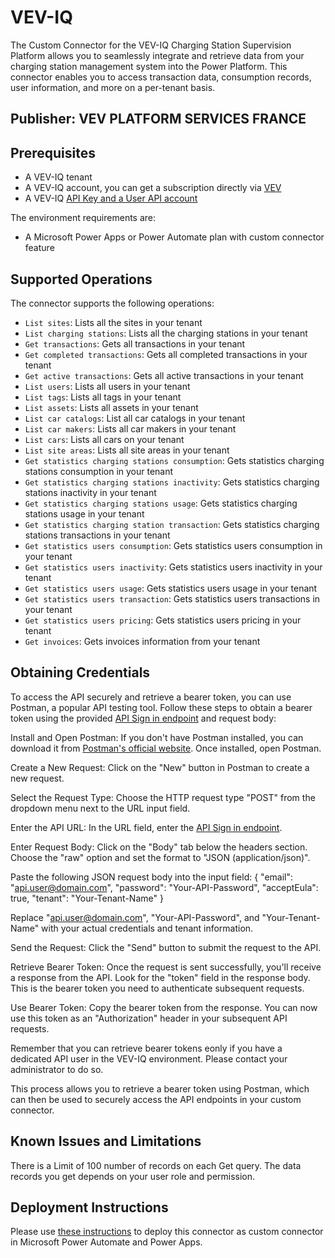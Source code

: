 # VEV-IQ
The Custom Connector for the VEV-IQ Charging Station Supervision Platform allows you to seamlessly integrate and retrieve data from your charging station management system into the Power Platform. This connector enables you to access transaction data, consumption records, user information, and more on a per-tenant basis.

## Publisher: VEV PLATFORM SERVICES FRANCE

## Prerequisites
* A VEV-IQ tenant
* A VEV-IQ account, you can get a subscription directly via [VEV](https://www.vev.com/)
* A VEV-IQ [API Key and a User API account](https://flint-cousin-851.notion.site/Generate-your-TOKEN-API-3025ff2726be4fc4a0e61aa02a50c5e7?pvs=4)

The environment requirements are:
* A Microsoft Power Apps or Power Automate plan with custom connector feature

## Supported Operations
The connector supports the following operations:
* `List sites`: Lists all the sites in your tenant
* `List charging stations`: Lists all the charging stations in your tenant
* `Get transactions`: Gets all transactions in your tenant
* `Get completed transactions`: Gets all completed transactions in your tenant
* `Get active transactions`: Gets all active transactions in your tenant
* `List users`: Lists all users in your tenant
* `List tags`: Lists all tags in your tenant
* `List assets`: Lists all assets in your tenant
* `List car catalogs`: List all car catalogs in your tenant
* `List car makers`: Lists all car makers in your tenant
* `List cars`: Lists all cars on your tenant
* `List site areas`: Lists all site areas in your tenant
* `Get statistics charging stations consumption`: Gets statistics charging stations consumption in your tenant
* `Get statistics charging stations inactivity`: Gets statistics charging stations inactivity in your tenant
* `Get statistics charging stations usage`: Gets statistics charging stations usage in your tenant
* `Get statistics charging station transaction`: Gets statistics charging stations transactions in your tenant
* `Get statistics users consumption`: Gets statistics users consumption in your tenant
* `Get statistics users inactivity`: Gets statistics users inactivity in your tenant
* `Get statistics users usage`: Gets statistics users usage in your tenant
* `Get statistics users transaction`: Gets statistics users transactions in your tenant
* `Get statistics users pricing`: Gets statistics users pricing in your tenant
* `Get invoices`: Gets invoices information from your tenant


## Obtaining Credentials
To access the API securely and retrieve a bearer token, you can use Postman, a popular API testing tool. Follow these steps to obtain a bearer token using the provided [API Sign in endpoint](https://rest.vev-iq.com/v1/auth/signin) and request body:

Install and Open Postman:
If you don't have Postman installed, you can download it from [Postman's official website](https://www.postman.com/downloads/). Once installed, open Postman.

Create a New Request:
Click on the "New" button in Postman to create a new request.

Select the Request Type:
Choose the HTTP request type "POST" from the dropdown menu next to the URL input field.

Enter the API URL:
In the URL field, enter the [API Sign in endpoint](https://rest.vev-iq.com/v1/auth/signin).

Enter Request Body:
Click on the "Body" tab below the headers section. Choose the "raw" option and set the format to "JSON (application/json)".

Paste the following JSON request body into the input field:
{
  "email": "api.user@domain.com",
  "password": "Your-API-Password",
  "acceptEula": true,
  "tenant": "Your-Tenant-Name"
}

Replace "api.user@domain.com", "Your-API-Password", and "Your-Tenant-Name" with your actual credentials and tenant information.

Send the Request:
Click the "Send" button to submit the request to the API.

Retrieve Bearer Token:
Once the request is sent successfully, you'll receive a response from the API. Look for the "token" field in the response body. This is the bearer token you need to authenticate subsequent requests.

Use Bearer Token:
Copy the bearer token from the response. You can now use this token as an "Authorization" header in your subsequent API requests.

Remember that you can retrieve bearer tokens eonly if you have a dedicated API user in the VEV-IQ environment. Please contact your administrator to do so.

This process allows you to retrieve a bearer token using Postman, which can then be used to securely access the API endpoints in your custom connector.

## Known Issues and Limitations
There is a Limit of 100 number of records on each Get query. 
The data records you get depends on your user role and permission.

## Deployment Instructions
Please use [these instructions](https://docs.microsoft.com/en-us/connectors/custom-connectors/paconn-cli) to deploy this connector as custom connector in Microsoft Power Automate and Power Apps.